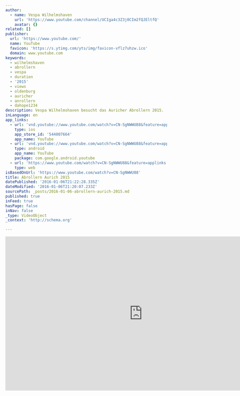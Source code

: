 ```yaml
---
author:
  - name: Vespa Wilhelmshaven
    url: 'https://www.youtube.com/channel/UCIga4c3Z3j0CIm2fQJEltfQ'
    avatar: {}
related: []
publisher:
  url: 'https://www.youtube.com/'
  name: YouTube
  favicon: 'https://s.ytimg.com/yts/img/favicon-vflz7uhzw.ico'
  domain: www.youtube.com
keywords:
  - wilhelmshaven
  - abrollern
  - vespa
  - duration
  - '2015'
  - views
  - oldenburg
  - auricher
  - anrollern
  - dahope1234
description: Vespa Wilhelmshaven besucht das Auricher Abrollern 2015.
inLanguage: en
app_links:
  - url: 'vnd.youtube://www.youtube.com/watch?v=CN-SgNWWU88&feature=applinks'
    type: ios
    app_store_id: '544007664'
    app_name: YouTube
  - url: 'vnd.youtube://www.youtube.com/watch?v=CN-SgNWWU88&feature=applinks'
    type: android
    app_name: YouTube
    package: com.google.android.youtube
  - url: 'https://www.youtube.com/watch?v=CN-SgNWWU88&feature=applinks'
    type: web
isBasedOnUrl: 'https://www.youtube.com/watch?v=CN-SgNWWU88'
title: Abrollern Aurich 2015
datePublished: '2016-01-06T21:22:28.335Z'
dateModified: '2016-01-06T21:20:07.233Z'
sourcePath: _posts/2016-01-06-abrollern-aurich-2015.md
published: true
inFeed: true
hasPage: false
inNav: false
_type: VideoObject
_context: 'http://schema.org'

---
```

<iframe src="https://cdn.embedly.com/widgets/media.html?src=https%3A%2F%2Fwww.youtube.com%2Fembed%2FCN-SgNWWU88%3Ffeature%3Doembed&amp;url=https%3A%2F%2Fwww.youtube.com%2Fwatch%3Fv%3DCN-SgNWWU88&amp;image=https%3A%2F%2Fi.ytimg.com%2Fvi%2FCN-SgNWWU88%2Fhqdefault.jpg&amp;key=b7d04c9b404c499eba89ee7072e1c4f7&amp;type=text%2Fhtml&amp;schema=youtube" width="854" height="480" scrolling="no" frameborder="0" allowfullscreen="allowfullscreen" style=""></iframe>